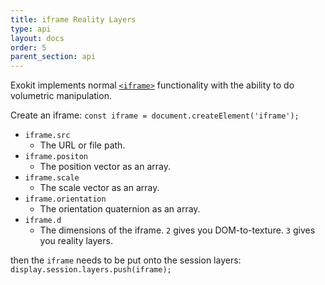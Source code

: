 ```yaml
---
title: iframe Reality Layers
type: api
layout: docs
order: 5
parent_section: api
---
```


Exokit implements normal [`<iframe>`](https://developer.mozilla.org/en-US/docs/Web/HTML/Element/iframe) functionality with the ability to do volumetric manipulation.


Create an iframe:
`const iframe = document.createElement('iframe');`


- `iframe.src`
    - The URL or file path.
- `iframe.positon`
    - The position vector as an array.
- `iframe.scale`
    - The scale vector as an array.
- `iframe.orientation`
    - The orientation quaternion as an array.
- `iframe.d`
    - The dimensions of the iframe. `2` gives you DOM-to-texture. `3` gives you reality layers.

then the `iframe` needs to be put onto the session layers:
`display.session.layers.push(iframe);`
